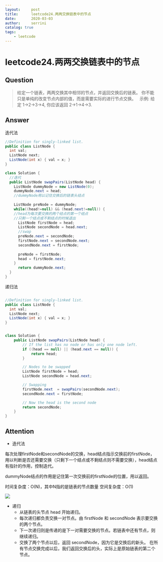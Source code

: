 ```yaml
---
layout:     post
title:      leetcode24.两两交换链表中的节点
date:       2020-03-03          
author:     serrini                 
catalog: true                       
tags:                               
    - leetcode
---
```

# leetcode24.两两交换链表中的节点

## Question

> 给定一个链表，两两交换其中相邻的节点，并返回交换后的链表。
> 你不能只是单纯的改变节点内部的值，而是需要实际的进行节点交换。
>  
> 示例:
> 给定 1->2->3->4, 你应该返回 2->1->4->3.


## Answer

迭代法

```java
//Definition for singly-linked list.
public class ListNode {
  int val;
  ListNode next;
  ListNode(int x) { val = x; }
}

class Solution {
  //迭代
  public ListNode swapPairs(ListNode head) {
    ListNode dummyNode = new ListNode(0);
    dummyNode.next = head;
    //dummyNode用以记住交换后的链表头结点
    
    ListNode preNode = dummyNode;
    while((head!=null) && (head.next!=null)) {
    //head为每次要交换的两个结点的第一个结点
    //只剩一个结点或不剩结点的时候退出
      ListNode firstNode = head;
      ListNode secondNode = head.next;
      //swap
      preNode.next = secondNode;
      firstNode.next = secondNode.next;
      secondNode.next = firstNode;
      
      preNode = firstNode;
      head = firstNode.next;
    }
      return dummyNode.next;
  }
}
```

递归法

```java

//Definition for singly-linked list.
public class ListNode {
  int val;
  ListNode next;
  ListNode(int x) { val = x; }
}


class Solution {
    public ListNode swapPairs(ListNode head) {
        // If the list has no node or has only one node left.
        if ((head == null) || (head.next == null)) {
            return head;
        }

        // Nodes to be swapped
        ListNode firstNode = head;
        ListNode secondNode = head.next;

        // Swapping
        firstNode.next  = swapPairs(secondNode.next);
        secondNode.next = firstNode;

        // Now the head is the second node
        return secondNode;
    }
}
```

## Attention

* 迭代法

每次处理firstNode和secondNode的交换，head结点指示交换前的firstNode，用以判断是否还需要交换（只剩下一个结点或不剩结点则不需要交换），head结点有指针的作用，控制迭代。

dummyNode结点的作用是记住第一次交换前的firstNode的位置，用以返回。

时间复杂度：O(N)，其中N指的是链表的节点数量
空间复杂度：O(1) 

![](https://tva1.sinaimg.cn/large/00831rSTgy1gcgnmf5g1aj31e20u04ff.jpg)

* 递归
  * 从链表的头节点 head 开始递归。
  * 每次递归都负责交换一对节点。由 firstNode 和 secondNode 表示要交换的两个节点。
  * 下一次递归则是传递的是下一对需要交换的节点。若链表中还有节点，则继续递归。
  * 交换了两个节点以后，返回 secondNode，因为它是交换后的新头。
在所有节点交换完成以后，我们返回交换后的头，实际上是原始链表的第二个节点。








